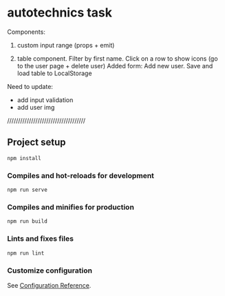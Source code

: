 # autotechnics task

Components:

1. custom input range (props + emit)

2. table component. Filter by first name. Click on a row to show icons (go to the user page + delete user)
   Added form: Add new user. Save and load table to LocalStorage

Need to update:

- add input validation
- add user img

////////////////////////////////////

## Project setup

```
npm install
```

### Compiles and hot-reloads for development

```
npm run serve
```

### Compiles and minifies for production

```
npm run build
```

### Lints and fixes files

```
npm run lint
```

### Customize configuration

See [Configuration Reference](https://cli.vuejs.org/config/).
